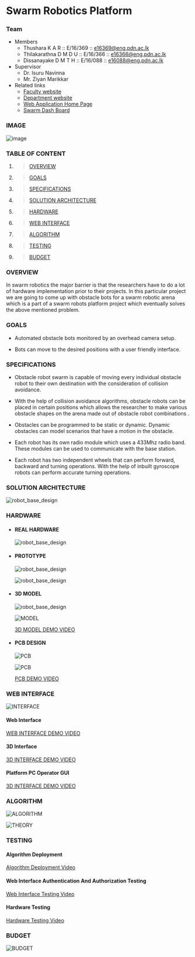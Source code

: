 # Swarm Robotics Platform

### Team
* Members
   * Thushara K A R         :: E/16/369 :: [e16369@eng.pdn.ac.lk](e16369@eng.pdn.ac.lk)
   * Thilakarathna D M D U  :: E/16/366 :: [e16366@eng.pdn.ac.lk](e16366@eng.pdn.ac.lk)
   * Dissanayake D M T H    :: E/16/088 :: [e16088@eng.pdn.ac.lk](e16088@eng.pdn.ac.lk)
* Supervisor
   * Dr. Isuru Navinna
   * Mr. Ziyan Marikkar
* Related links
   * [Faculty website](http://eng.pdn.ac.lk/)
   * [Department website](http://www.ce.pdn.ac.lk/)
   * [Web Application Home Page](http://3.93.215.173/)
   * [Swarm Dash Board](http://3.93.215.173/swarm/)
 
### IMAGE
   ![image](https://raw.githubusercontent.com/dtdinidu7/e16-3yp-obstacle-bots-for-swarm-robots/master/docs/img/Bot_Real_02.jpg?raw=true)

### TABLE OF CONTENT

1. >[OVERVIEW](https://github.com/cepdnaclk/e16-3yp-obstacle-bots-for-swarm-robots#overview)
2. >[GOALS](https://github.com/cepdnaclk/e16-3yp-obstacle-bots-for-swarm-robots#goals)
3. >[SPECIFICATIONS](https://github.com/cepdnaclk/e16-3yp-obstacle-bots-for-swarm-robots#specifications)
4. >[SOLUTION ARCHITECTURE](https://github.com/cepdnaclk/e16-3yp-obstacle-bots-for-swarm-robots#solution-architecture)
5. >[HARDWARE](https://github.com/cepdnaclk/e16-3yp-obstacle-bots-for-swarm-robots#hardware)
6. >[WEB INTERFACE](https://github.com/cepdnaclk/e16-3yp-obstacle-bots-for-swarm-robots#software)
7. >[ALGORITHM](https://github.com/cepdnaclk/e16-3yp-obstacle-bots-for-swarm-robots#algorithm)
8. >[TESTING](https://github.com/cepdnaclk/e16-3yp-obstacle-bots-for-swarm-robots#testing)
9. >[BUDGET](https://github.com/cepdnaclk/e16-3yp-obstacle-bots-for-swarm-robots#budget)



### OVERVIEW

In swarm robotics the major barrier is that the researchers have to do a lot of hardware implementation prior to their projects. In this particular project we are going to come up with obstacle bots for a swarm robotic arena which is a part of a swarm robots platform project which eventually solves the above mentioned problem. 

### GOALS

* Automated obstacle bots monitored by an overhead camera setup.

* Bots can move to the desired positions with a user friendly interface.

### SPECIFICATIONS

* Obstacle robot swarm is capable of moving every individual obstacle robot to their own destination with the consideration of  collision  avoidance. 

* With the help of collision avoidance algorithms, obstacle robots can be placed in certain positions which allows the researcher to make  various obstacle shapes on the arena made out of obstacle robot combinations .

* Obstacles can be programmed to be static or dynamic. Dynamic obstacles can model scenarios that have a motion in the obstacle.

* Each robot has its own radio module  which uses a 433Mhz radio band. These modules can be used to communicate with the base station. 

* Each robot has two independent wheels that can perform forward, backward and turning operations. With the help of inbuilt gyroscope robots can perform accurate turning operations.

### SOLUTION ARCHITECTURE
    
   ![robot_base_design](https://github.com/dtdinidu7/e16-3yp-obstacle-bots-for-swarm-robots/blob/master/docs/img/highlvl.jpg?raw=true)

### HARDWARE

 * #### REAL HARDWARE
    ![robot_base_design](https://github.com/dtdinidu7/e16-3yp-obstacle-bots-for-swarm-robots/blob/master/docs/img/New_Bot.jpg?raw=true)

 * #### PROTOTYPE
 
     ![robot_base_design](https://github.com/dtdinidu7/e16-3yp-obstacle-bots-for-swarm-robots/blob/master/docs/img/Bot_Real_01.png?raw=true)

    ![robot_base_design](https://github.com/dtdinidu7/e16-3yp-obstacle-bots-for-swarm-robots/blob/master/docs/img/proto.jpg?raw=true)

 * #### 3D MODEL
 
     ![robot_base_design](https://github.com/cepdnaclk/e16-3yp-obstacle-bots-for-swarm-robots/blob/master/3DModel/Components/Design_Diagrams/robot_base_design.png?raw=true)

   ![MODEL](https://github.com/dtdinidu7/e16-3yp-obstacle-bots-for-swarm-robots/blob/master/docs/img/solid.jpg?raw=true)
   
    [3D MODEL DEMO VIDEO](https://drive.google.com/file/d/1BgqnTfJoUTvxhPZTlfKIsdu9cmKUDJUL/view?usp=sharing)

    
* #### PCB DESIGN

  ![PCB](https://github.com/dtdinidu7/e16-3yp-obstacle-bots-for-swarm-robots/blob/master/docs/img/schemetic.png?raw=true)

  ![PCB](https://github.com/dtdinidu7/e16-3yp-obstacle-bots-for-swarm-robots/blob/master/docs/img/pcb1.jpg?raw=true)
  
  [PCB DEMO VIDEO](https://drive.google.com/file/d/1F948O53cgekAJtsLhbUBktsmgBemvtih/view?usp=sharing)
  
### WEB INTERFACE

  ![INTERFACE](https://github.com/dtdinidu7/e16-3yp-obstacle-bots-for-swarm-robots/blob/master/docs/img/new_interface.png?raw=true)
  
  #### Web Interface
  [WEB INTERFACE DEMO VIDEO](https://drive.google.com/file/d/1p-WY_BGf4mX0sW0hUGA0x1Oh4LhzKp-s/view?usp=sharing)
  #### 3D Interface
  [3D INTERFACE DEMO VIDEO](https://drive.google.com/file/d/1X0jq2r_McNR5bppIPc1HjJY1mYPvrYJg/view?usp=sharing)
  
  #### Platform PC Operator GUI
  [3D INTERFACE DEMO VIDEO](https://drive.google.com/file/d/1NqZ_JTVdCaxA32IgvhgPbMnpfuTEIJsR/view?usp=sharing)
  
### ALGORITHM

  ![ALGORITHM](https://github.com/dtdinidu7/e16-3yp-obstacle-bots-for-swarm-robots/blob/master/docs/img/field.png?raw=true)
  
  ![THEORY](https://github.com/dtdinidu7/e16-3yp-obstacle-bots-for-swarm-robots/blob/master/docs/img/equation.png?raw=true)
  
### TESTING
  
  #### Algorithm Deployment
  [Algorithm Deployment Video](https://drive.google.com/file/d/18J7mnoRWbKy1-WM-fGOGq0C8-KU52HCJ/view?usp=sharing)
  
  #### Web Interface Authentication And Authorization Testing
  [Web Interface Testing Video](https://drive.google.com/file/d/12DfR7rRFpMq2U1c6BGW0rHfQw0c6rsvO/view?usp=sharing)
  
  #### Hardware Testing
  [Hardware Testing Video](https://drive.google.com/file/d/1UNAkzgOKk-umYvnypkwuJJWv3zXbf69Z/view?usp=sharing)
  
### BUDGET
  ![BUDGET](https://github.com/dtdinidu7/e16-3yp-obstacle-bots-for-swarm-robots/blob/master/docs/img/budget.png?raw=true)

